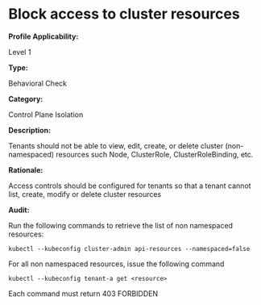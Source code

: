 # Block access to cluster resources

**Profile Applicability:** 

Level 1

**Type:**

Behavioral Check

**Category:**

Control Plane Isolation

**Description:** 

Tenants should not be able to view, edit, create, or delete cluster (non-namespaced) resources such Node, ClusterRole, ClusterRoleBinding, etc. 

**Rationale:** 

Access controls should be configured for tenants so that a tenant cannot list, create, modify or delete cluster resources

**Audit:**

Run the following commands to retrieve the list of non namespaced resources:

  	kubectl --kubeconfig cluster-admin api-resources --namespaced=false

For all non namespaced resources,  issue the following command
	
	kubectl --kubeconfig tenant-a get <resource>

Each command must return 403 FORBIDDEN
